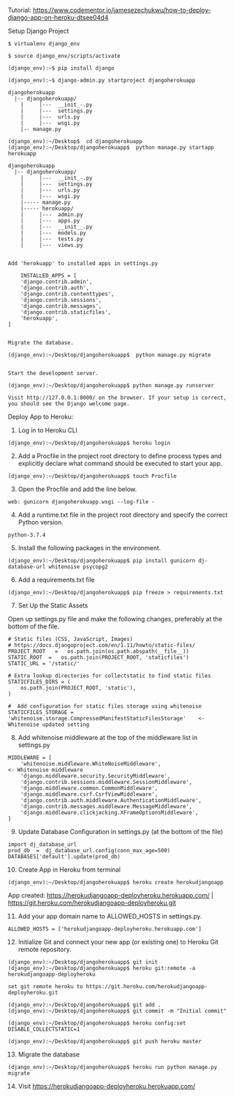 Tutorial: https://www.codementor.io/jamesezechukwu/how-to-deploy-django-app-on-heroku-dtsee04d4

Setup Django Project

```
$ virtualenv django_env

$ source django_env/scripts/activate

(django_env):~$ pip install django

(django_env):~$ django-admin.py startproject djangoherokuapp

djangoherokuapp
  |-- djangoherokuapp/
    |	  |---  __init_-.py
    |     |---  settings.py
    |     |---  urls.py
    |     |---  wsgi.py
    |-- manage.py

(django_env):~/Desktop$  cd djangoherokuapp
(django_env):~/Desktop/djangoherokuapp$  python manage.py startapp herokuapp

djangoherokuapp
  |-- djangoherokuapp/
    |	  |---  __init_-.py
    |     |---  settings.py
    |     |---  urls.py
    |     |---  wsgi.py
    |----- manage.py
    |----- herokuapp/
    |     |---  admin.py
    |     |---  apps.py
    |     |---  __init__.py
    |     |---  models.py
    |     |---  tests.py
    |     |---  views.py


Add 'herokuapp' to installed apps in settings.py

    INSTALLED_APPS = [
    'django.contrib.admin',
    'django.contrib.auth',
    'django.contrib.contenttypes',
    'django.contrib.sessions',
    'django.contrib.messages',
    'django.contrib.staticfiles',
    'herokuapp',
]


Migrate the database.

(django_env):~/Desktop/djangoherokuapp$  python manage.py migrate


Start the development server.

(django_env):~/Desktop/djangoherokuapp$ python manage.py runserver

Visit http://127.0.0.1:8000/ on the browser. If your setup is correct, you should see the Django welcome page.

```

Deploy App to Heroku:

1. Log in to Heroku CLI

```
(django_env):~/Desktop/djangoherokuapp$ heroku login
```
2. Add a Procfile in the project root directory to define process types and explicitly declare what command should be executed to start your app.
```
(django_env):~/Desktop/djangoherokuapp$ touch Procfile
```

3. Open the Procfile and add the line below.
```
web: gunicorn djangoherokuapp.wsgi --log-file -
```
4. Add a runtime.txt file in the project root directory and specify the correct Python version.
```
python-3.7.4
```

5. Install the following packages in the environment.
```
(django_env):~/Desktop/djangoherokuapp$ pip install gunicorn dj-database-url whitenoise psycopg2

```

6. Add a requirements.txt file
```
(django_env):~/Desktop/djangoherokuapp$ pip freeze > requirements.txt
```

7. Set Up the Static Assets
   
Open up settings.py file and make the following changes, preferably at the bottom of the file.

```
# Static files (CSS, JavaScript, Images)
# https://docs.djangoproject.com/en/1.11/howto/static-files/
PROJECT_ROOT   =   os.path.join(os.path.abspath(__file__))
STATIC_ROOT  =   os.path.join(PROJECT_ROOT, 'staticfiles')
STATIC_URL = '/static/'

# Extra lookup directories for collectstatic to find static files
STATICFILES_DIRS = (
    os.path.join(PROJECT_ROOT, 'static'),
)

#  Add configuration for static files storage using whitenoise
STATICFILES_STORAGE = 'whitenoise.storage.CompressedManifestStaticFilesStorage'    <- Whitenoise updated setting

```

8. Add whitenoise middleware at the top of the middleware list in settings.py

```
MIDDLEWARE = [
    'whitenoise.middleware.WhiteNoiseMiddleware',                                  <- Whitenoise middleware
    'django.middleware.security.SecurityMiddleware',
    'django.contrib.sessions.middleware.SessionMiddleware',
    'django.middleware.common.CommonMiddleware',
    'django.middleware.csrf.CsrfViewMiddleware',
    'django.contrib.auth.middleware.AuthenticationMiddleware',
    'django.contrib.messages.middleware.MessageMiddleware',
    'django.middleware.clickjacking.XFrameOptionsMiddleware',
]
```

9.  Update Database Configuration in settings.py (at the bottom of the file)

```
import dj_database_url 
prod_db  =  dj_database_url.config(conn_max_age=500)
DATABASES['default'].update(prod_db)
```

10. Create App in Heroku from terminal
```
(django_env):~/Desktop/djangoherokuapp$ heroku create herokudjangoapp
```
App created:
https://herokudjangoapp-deployheroku.herokuapp.com/ | https://git.heroku.com/herokudjangoapp-deployheroku.git


11. Add your app domain name to ALLOWED_HOSTS in settings.py.
```
ALLOWED_HOSTS = ['herokudjangoapp-deployheroku.herokuapp.com']
```

12. Initialize Git and connect your new app (or existing one) to Heroku Git remote repository.
```
(django_env):~/Desktop/djangoherokuapp$ git init
(django_env):~/Desktop/djangoherokuapp$ heroku git:remote -a herokudjangoapp-deployheroku

set git remote heroku to https://git.heroku.com/herokudjangoapp-deployheroku.git

(django_env):~/Desktop/djangoherokuapp$ git add .
(django_env):~/Desktop/djangoherokuapp$ git commit -m "Initial commit"

(django_env):~/Desktop/djangoherokuapp$ heroku config:set     DISABLE_COLLECTSTATIC=1

(django_env):~/Desktop/djangoherokuapp$ git push heroku master
```

13. Migrate the database
```
(django_env):~/Desktop/djangoherokuapp$ heroku run python manage.py migrate
```

14. Visit https://herokudjangoapp-deployheroku.herokuapp.com/
